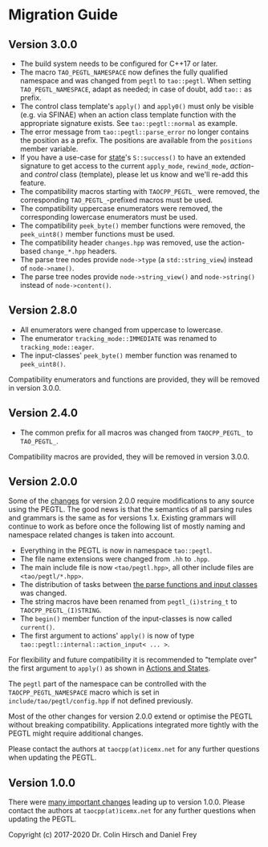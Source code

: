 # Migration Guide

## Version 3.0.0

* The build system needs to be configured for C++17 or later.
* The macro `TAO_PEGTL_NAMESPACE` now defines the fully qualified namespace and was changed from `pegtl` to `tao::pegtl`. When setting `TAO_PEGTL_NAMESPACE`, adapt as needed; in case of doubt, add `tao::` as prefix.
* The control class template's `apply()` and `apply0()` must only be visible (e.g. via SFINAE) when an action class template function with the appropriate signature exists. See `tao::pegtl::normal` as example.
* The error message from `tao::pegtl::parse_error` no longer contains the position as a prefix. The positions are available from the `positions` member variable.
* If you have a use-case for [state](Rule-Reference.md#state-s-r-)'s `S::success()` to have an extended signature to get access to the current `apply_mode`, `rewind_mode`, *action*- and *control* class (template), please let us know and we'll re-add this feature.
* The compatibility macros starting with `TAOCPP_PEGTL_` were removed, the corresponding `TAO_PEGTL_`-prefixed macros must be used.
* The compatibility uppercase enumerators were removed, the corresponding lowercase enumerators must be used.
* The compatibility `peek_byte()` member functions were removed, the `peek_uint8()` member functions must be used.
* The compatibility header `changes.hpp` was removed, use the action-based `change_*.hpp` headers.
* The parse tree nodes provide `node->type` (a `std::string_view`) instead of `node->name()`.
* The parse tree nodes provide `node->string_view()` and `node->string()` instead of `node->content()`.

## Version 2.8.0

* All enumerators were changed from uppercase to lowercase.
* The enumerator `tracking_mode::IMMEDIATE` was renamed to `tracking_mode::eager`.
* The input-classes' `peek_byte()` member function was renamed to `peek_uint8()`.

Compatibility enumerators and functions are provided, they will be removed in version 3.0.0.

## Version 2.4.0

* The common prefix for all macros was changed from `TAOCPP_PEGTL_` to `TAO_PEGTL_`.

Compatibility macros are provided, they will be removed in version 3.0.0.

## Version 2.0.0

Some of the [changes](Changelog.md#200) for version 2.0.0 require modifications to any source using the PEGTL.
The good news is that the semantics of all parsing rules and grammars is the same as for versions 1.x.
Existing grammars will continue to work as before once the following list of mostly naming and namespace related changes is taken into account.

* Everything in the PEGTL is now in namespace `tao::pegtl`.
* The file name extensions were changed from `.hh` to `.hpp`.
* The main include file is now `<tao/pegtl.hpp>`, all other include files are `<tao/pegtl/*.hpp>`.
* The distribution of tasks between [the parse functions and input classes](Inputs-and-Parsing.md) was changed.
* The string macros have been renamed from `pegtl_(i)string_t` to `TAOCPP_PEGTL_(I)STRING`.
* The `begin()` member function of the input-classes is now called `current()`.
* The first argument to actions' `apply()` is now of type `tao::pegtl::internal::action_input< ... >`.

For flexibility and future compatibility it is recommended to "template over" the first argument to `apply()` as shown in [Actions and States](Actions-and-States.md#actions).

The `pegtl` part of the namespace can be controlled with the `TAOCPP_PEGTL_NAMESPACE` macro which is set in `include/tao/pegtl/config.hpp` if not defined previously.

Most of the other changes for version 2.0.0 extend or optimise the PEGTL without breaking compatibility.
Applications integrated more tightly with the PEGTL might require additional changes.

Please contact the authors at `taocpp(at)icemx.net` for any further questions when updating the PEGTL.

## Version 1.0.0

There were [many important changes](Changelog.md#100) leading up to version 1.0.0.
Please contact the authors at `taocpp(at)icemx.net` for any further questions when updating the PEGTL.

Copyright (c) 2017-2020 Dr. Colin Hirsch and Daniel Frey
